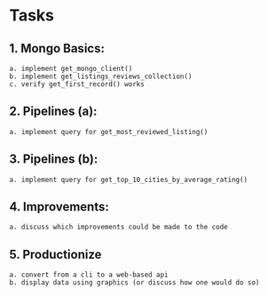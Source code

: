 # Tasks

## 1. Mongo Basics:

    a. implement get_mongo_client()
    b. implement get_listings_reviews_collection()
    c. verify get_first_record() works

## 2. Pipelines (a):

    a. implement query for get_most_reviewed_listing()

## 3. Pipelines (b):

    a. implement query for get_top_10_cities_by_average_rating()

## 4. Improvements:

    a. discuss which improvements could be made to the code

## 5. Productionize

    a. convert from a cli to a web-based api
    b. display data using graphics (or discuss how one would do so)
